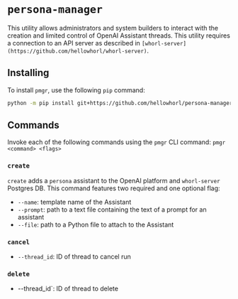 # `persona-manager`

This utility allows administrators and system builders to interact with the creation and
limited control of OpenAI Assistant threads. This utility requires a connection to an API
server as described in `[whorl-server](https://github.com/hellowhorl/whorl-server)`.

## Installing

To install `pmgr`, use the following `pip` command:
```bash
python -m pip install git+https://github.com/hellowhorl/persona-manager
```

## Commands

Invoke each of the following commands using the `pmgr` CLI command:
```pmgr <command> <flags>```

### `create`

`create` adds a `persona` assistant to the OpenAI platform and `whorl-server` Postgres DB.
This command features two required and one optional flag:

* `--name`: template name of the Assistant
* `--prompt`: path to a text file containing the text of a prompt for an assistant
* `--file`: path to a Python file to attach to the Assistant

### `cancel`

* `--thread_id`: ID of thread to cancel run

### `delete`

* --thread_id`: ID of thread to delete
